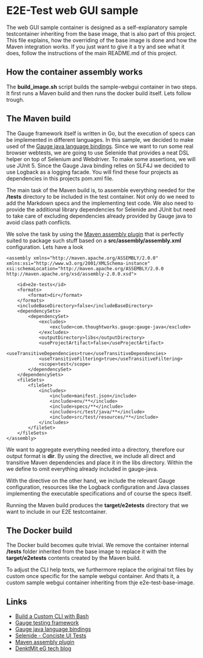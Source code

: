 # E2E-Test web GUI sample

The web GUI sample container is designed as a self-explanatory sample testcontainer inheriting from the base image, that
is also part of this project. This file explains, how the overriding of the base image is done and how the Maven
integration works. If you just want to give it a try and see what it does, follow the instructions of the main README.md
of this project.

## How the container assembly works

The **build_image.sh** script builds the sample-webgui container in two steps. It first runs a Maven build and then runs
the docker build itself. Lets follow trough.

## The Maven build

The Gauge framework itself is written in Go, but the execution of specs can be implemented in different languages. In
this sample, we decided to make used of the [Gauge java language bindings](https://github.com/getgauge/gauge-java).
Since we want to run some real browser webtests, we are going to use Selenide that provides a neat DSL helper on top of
Selenium and Webdriver. To make some assertions, we will use JUnit 5. Since the Gauge Java binding relies on SLF4J we
decided to use Logback as a logging facade. You will find these four projects as dependencies in this projects pom.xml
file.

The main task of the Maven build is, to assemble everything needed for the **/tests** directory to be included in the
test container. Not only do we need to add the Markdown specs and the implementing test code. We also need to provide
the additional library dependencies for Selenide and JUnit but need to take care of excluding dependencies already
provided by Gauge java to avoid class path conflicts.

We solve the task by using the [Maven assembly plugin](http://maven.apache.org/plugins/maven-assembly-plugin/) that is
perfectly suited to package such stuff based on a **src/assembly/assembly.xml** configuration. Lets have a look

    <assembly xmlns="http://maven.apache.org/ASSEMBLY/2.0.0"
    xmlns:xsi="http://www.w3.org/2001/XMLSchema-instance"
    xsi:schemaLocation="http://maven.apache.org/ASSEMBLY/2.0.0 http://maven.apache.org/xsd/assembly-2.0.0.xsd">
    
        <id>e2e-tests</id>
        <formats>
            <format>dir</format>
        </formats>
        <includeBaseDirectory>false</includeBaseDirectory>
        <dependencySets>
            <dependencySet>
                <excludes>
                    <exclude>com.thoughtworks.gauge:gauge-java</exclude>
                </excludes>
                <outputDirectory>libs</outputDirectory>
                <useProjectArtifact>false</useProjectArtifact>
                <useTransitiveDependencies>true</useTransitiveDependencies>
                <useTransitiveFiltering>true</useTransitiveFiltering>
                <scope>test</scope>
            </dependencySet>
        </dependencySets>
        <fileSets>
            <fileSet>
                <includes>
                    <include>manifest.json</include>
                    <include>env/**</include>
                    <include>specs/**</include>
                    <include>src/test/java/**</include>
                    <include>src/test/resources/**</include>
                </includes>
            </fileSet>
        </fileSets>
    </assembly>

We want to aggregate everything needed into a directory, therefore our output format is **dir**. By using
the <dependencySet> directive, we include all direct and transitive Maven dependencies and place it in the libs
directory. Within the <excludes> we define to omit everything already included in gauge-java.

With the <fileSets> directive on the other hand, we include the relevant Gauge configuration, resources like the Logback
configuration and Java classes implementing the executable specifications and of course the specs itself.

Running the Maven build produces the **target/e2etests** directory that we want to include in our E2E testcontainer.

## The Docker build

The Docker build becomes quite trivial. We remove the container internal **/tests** folder inherited from the base image
to replace it with the **target/e2etests** contents created by the Maven build.

To adjust the CLI help texts, we furthermore replace the original txt files by custom once specific for the sample
webgui container. And thats it, a custom sample webgui container inheriting from thje e2e-test-base-image.

## Links

* [Build a Custom CLI with Bash](https://medium.com/@brotandgames/build-a-custom-cli-with-bash-e3ce60cfb9a4)
* [Gauge testing framework](https://gauge.org/)
* [Gauge java language bindings](https://github.com/getgauge/gauge-java)
* [Selenide - Conciste UI Tests](https://selenide.org/)
* [Maven assembly plugin](http://maven.apache.org/plugins/maven-assembly-plugin/)
* [DenktMit eG tech blog](https://denktmit.de/outreach.html)